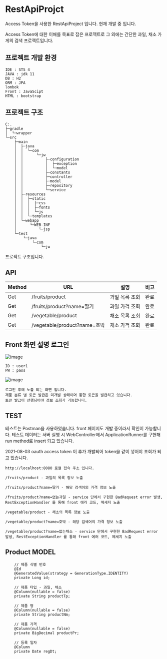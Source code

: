 # RestApiProjct

Access Token을 사용한 RestApiProject 입니다.
현재 개발 중 입니다.

Access Token에 대한 이해를 목표로 잡은 프로젝트로 그 외에는 
간단한 과일, 채소 가게의 검색 프로젝트입니다.

## 프로젝트 개발 환경
```
IDE : STS 4
JAVA : jdk 11
DB : H2
ORM : JPA
lombok
Front : JavaScipt
HTML : bootstrap
```

## 프로젝트 구조

```
C:.
├─gradle
│  └─wrapper
└─src
    ├─main
    │  ├─java
    │  │  └─com
    │  │      └─jw
    │  │          ├─configuration
    │  │          │  ├─exception
    │  │          │  └─model
    │  │          ├─constants
    │  │          ├─controller
    │  │          ├─model
    │  │          ├─repository
    │  │          └─service
    │  ├─resources
    │  │  ├─static
    │  │  │  ├─css
    │  │  │  ├─fonts
    │  │  │  └─js
    │  │  └─templates
    │  └─webapp
    │      └─WEB-INF
    │          └─jsp
    └─test
        └─java
            └─com
                └─jw
```
프로젝트 구조입니다.


## API
|Method|URL|설명|비고|
|--------------------|--------------------|-------------------|-------------------|
|Get|/fruits/product|과일 목록 조회|완료|
|Get|/fruits/product?name=딸기|과일 가격 조회|완료|
|Get|/vegetable/product|채소 목록 조회|완료|
|Get|/vegetable/product?name=호박|채소 가격 조회|완료|

## Front 화면 설명 로그인
![image](https://user-images.githubusercontent.com/60130985/127902605-f672ed00-dff5-493f-877f-1e66b6b32fb3.png)
```
ID : user1
PW : pass
```

![image](https://user-images.githubusercontent.com/60130985/127902984-c2d04f34-20aa-4cab-89fa-5a5e81b0d4d9.png)
```
로그인 후에 노출 되는 화면 입니다.
제품 분류 별 토큰 발급은 미개발 상태이며 통합 토큰을 발급하고 있습니다.
토큰 발급이 선행되어야 정보 조회가 가능합니다.
```

## TEST

테스트는 Postman을 사용하였습니다.
front 페이지도 개발 중이라서 확인이 가능합니다.
테스트 데이터는 서버 실행 시 
WebController에서 ApplicationRunner를 구현해 run method로 insert 되고 있습니다. 

2021-08-03
oauth access token 이 추가 개발되어 token을 같이 넣어야 조회가 되고 있습니다.

```
http://localhost:8080 로컬 접속 주소 입니다.

/fruits/product - 과일의 목록 정보 노출

/fruits/product?name=딸기 - 해당 검색어의 가격 정보 노출

/fruits/product?name=없는과일 - service 단에서 구현한 BadRequest error 발생, RestExceptionHandler 를 통해 front 에러 코드, 메세지 노출

/vegetable/product - 채소의 목록 정보 노출

/vegetable/product?name=호박 - 해당 검색어의 가격 정보 노출

/vegetable/product?name=없는채소 - service 단에서 구현한 BadRequest error 발생, RestExceptionHandler 를 통해 front 에러 코드, 메세지 노출
```


## Product MODEL
```
    // 제품 식별 번호
	@Id
	@GeneratedValue(strategy = GenerationType.IDENTITY)
	private Long id;
	
	// 제품 타입 - 과일, 채소
	@Column(nullable = false)
	private String productTp;
	
	// 제품 명
	@Column(nullable = false)
	private String productNm;
	
	// 제품 가격
	@Column(nullable = false)
	private BigDecimal productPr;
	
	// 등록 일자
	@Column
	private Date regDt;
  
```





